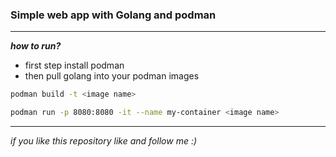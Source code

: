 ### Simple web app with Golang and podman


---
_**how to run?**_

- first step install podman
- then pull golang into your podman images 

```bash
podman build -t <image name>

podman run -p 8080:8080 -it --name my-container <image name>

```
---
_if you like this repository like and follow me :)_